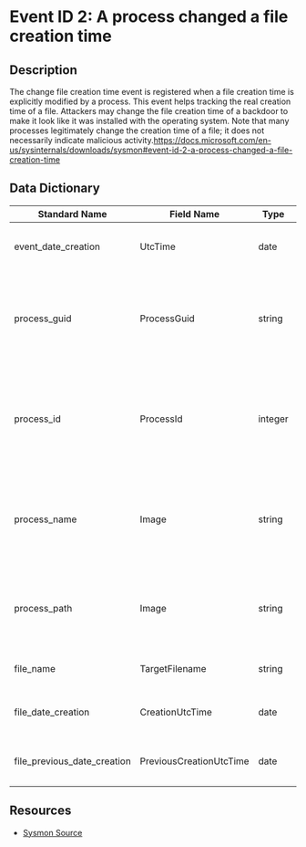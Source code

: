 # Event ID 2: A process changed a file creation time

## Description
The change file creation time event is registered when a file creation time is explicitly modified by a process. This event helps tracking the real creation time of a file. Attackers may change the file creation time of a backdoor to make it look like it was installed with the operating system. Note that many processes legitimately change the creation time of a file; it does not necessarily indicate malicious activity.<a href="https://docs.microsoft.com/en-us/sysinternals/downloads/sysmon#event-id-2-a-process-changed-a-file-creation-time">https://docs.microsoft.com/en-us/sysinternals/downloads/sysmon#event-id-2-a-process-changed-a-file-creation-time</a>

## Data Dictionary
|Standard Name|Field Name|Type|Description|Sample Value|
|---|---|---|---|---|
|event_date_creation|UtcTime|date|Time in UTC when event was created|4/11/18 5:04|
|process_guid|ProcessGuid|string|Process Guid of the process that changed the file creation time|{A98268C1-975A-5ACD-0000-0010DB073A00}|
|process_id|ProcessId|integer|Process ID used by the os to identify the process changing the file creation time|1252|
|process_name|Image|string|File name of the process that changed the file creation time|powershell.exe|
|process_path|Image|string|File path of the process that changed the file creation time|C:\Windows\System32\WindowsPowerShell\v1.0\powershell.exe|
|file_name|TargetFilename|string|full path name of the file|C:\Users\wardog\AppData\Roaming\Microsoft\Windows\Recent\CustomDestinations\7G23PHTPHSQ3S2RVKKPS.temp|
|file_date_creation|CreationUtcTime|date|new creation time of the file|11/13/17 16:57|
|file_previous_date_creation|PreviousCreationUtcTime|date|previous creation time of the file|4/11/18 5:04|

## Resources
* [Sysmon Source](https://docs.microsoft.com/en-us/sysinternals/downloads/sysmon#event-id-2-a-process-changed-a-file-creation-time)
